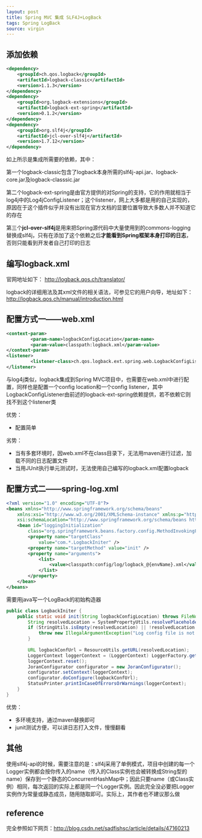 ```yaml
---
layout: post
title: Spring MVC 集成 SLF4J+LogBack
tags: Spring LogBack
source: virgin
---
```


## 添加依赖
```xml
<dependency>
	<groupId>ch.qos.logback</groupId>
	<artifactId>logback-classic</artifactId>
	<version>1.1.3</version>
</dependency>
<dependency>
	<groupId>org.logback-extensions</groupId>
	<artifactId>logback-ext-spring</artifactId>
	<version>0.1.2</version>
</dependency>
<dependency>
	<groupId>org.slf4j</groupId>
	<artifactId>jcl-over-slf4j</artifactId>
	<version>1.7.12</version>
</dependency>
```
如上所示是集成所需要的依赖，其中：

第一个logback-classic包含了logback本身所需的slf4j-api.jar、logback-core.jar及logback-classsic.jar

第二个logback-ext-spring是由官方提供的对Spring的支持，它的作用就相当于log4j中的Log4jConfigListener；这个listener，网上大多都是用的自己实现的，原因在于这个插件似乎并没有出现在官方文档的显要位置导致大多数人并不知道它的存在

第三个**jcl-over-slf4j**是用来把Spring源代码中大量使用到的commons-logging替换成slf4j，只有在添加了这个依赖之后**才能看到Spring框架本身打印的日志**，否则只能看到开发者自己打印的日志

## 编写logback.xml
官网地址如下：
http://logback.qos.ch/translator/

logback的详细用法及其xml文件的相关语法，可参见它的用户向导，地址如下：
http://logback.qos.ch/manual/introduction.html

## 配置方式一——web.xml
```xml
<context-param>
         <param-name>logbackConfigLocation</param-name>
         <param-value>classpath:logback.xml</param-value>
</context-param>
<listener>
         <listener-class>ch.qos.logback.ext.spring.web.LogbackConfigListener</listener-class>
</listener>
```
与log4j类似，logback集成到Spring MVC项目中，也需要在web.xml中进行配置，同样也是配置一个config location和一个config listener，其中LogbackConfigListener由前述的logback-ext-spring依赖提供，若不依赖它则找不到这个listener类

优势：

* 配置简单

劣势：

* 当有多套环境时，因web.xml不在class目录下，无法用maven进行过滤，加载不同的日志配置文件
* 当用JUnit执行单元测试时，无法使用自己编写的logback.xml配置logback

## 配置方式二——spring-log.xml
```xml
<?xml version="1.0" encoding="UTF-8"?>
<beans xmlns="http://www.springframework.org/schema/beans"
	xmlns:xsi="http://www.w3.org/2001/XMLSchema-instance" xmlns:p="http://cxf.apache.org/policy"
	xsi:schemaLocation="http://www.springframework.org/schema/beans http://www.springframework.org/schema/beans/spring-beans-3.1.xsd">
	<bean id="loggingInitialization"
		class="org.springframework.beans.factory.config.MethodInvokingFactoryBean">
		<property name="targetClass"
			value="com.*.LogbackIniter" />
		<property name="targetMethod" value="init" />
		<property name="arguments">
			<list>
				<value>classpath:config/log/logback_@{envName}.xml</value>
			</list>
		</property>
	</bean>
</beans>
```

需要用java写一个LogBack的初始构造器
```java
public class LogbackIniter {
    public static void init(String logbackConfigLocation) throws FileNotFoundException, JoranException {
        String resolvedLocation = SystemPropertyUtils.resolvePlaceholders(logbackConfigLocation);
        if (StringUtils.isEmpty(resolvedLocation) || !resolvedLocation.toLowerCase().endsWith(".xml")) {
            throw new IllegalArgumentException("Log config file is not valid.");
        }
 
        URL logbackConfUrl = ResourceUtils.getURL(resolvedLocation);
        LoggerContext loggerContext = (LoggerContext) LoggerFactory.getILoggerFactory(); 
        loggerContext.reset();
        JoranConfigurator configurator = new JoranConfigurator(); 
        configurator.setContext(loggerContext); 
        configurator.doConfigure(logbackConfUrl);
        StatusPrinter.printInCaseOfErrorsOrWarnings(loggerContext);
    }
}
```

优势：

* 多环境支持，通过maven替换即可
* junit测试方便，可以讲日志打入文件，慢慢翻看

## 其他
使用slf4j-api的时候，需要注意的是：slf4j采用了单例模式，项目中创建的每一个Logger实例都会按你传入的name（传入的Class<?>实例也会被转换成String型的name）保存到一个静态的ConcurrentHashMap中；因此只要name（或Class<?>实例）相同，每次返回的实际上都是同一个Logger实例。因此完全没必要把Logger实例作为常量或静态成员，随用随取即可。实际上，其作者也不建议那么做

## reference
完全参照如下网页：http://blog.csdn.net/sadfishsc/article/details/47160213

